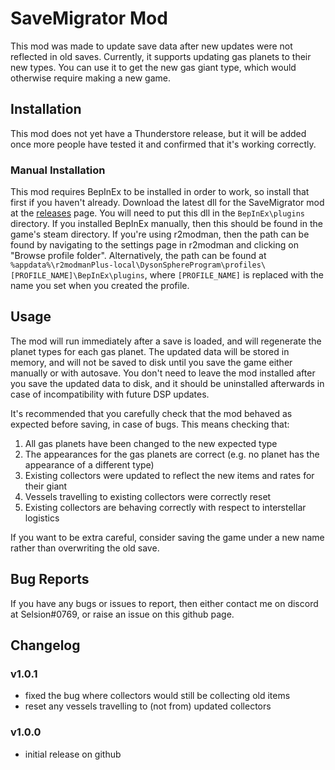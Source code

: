 ﻿
# SaveMigrator Mod
This mod was made to update save data after new updates were not reflected in old saves. Currently, it supports updating gas planets to their new types. You can use it to get the new gas giant type, which would otherwise require making a new game.

## Installation
This mod does not yet have a Thunderstore release, but it will be added once more people have tested it and confirmed that it's working correctly.
### Manual Installation
This mod requires BepInEx to be installed in order to work, so install that first if you haven't already. Download the latest dll for the SaveMigrator mod at the [releases](https://github.com/Selsion/DSPMods/releases) page. You will need to put this dll in the `BepInEx\plugins` directory. If you installed BepInEx manually, then this should be found in the game's steam directory. If you're using r2modman, then the path can be found by navigating to the settings page in r2modman and clicking on "Browse profile folder". Alternatively, the path can be found at `%appdata%\r2modmanPlus-local\DysonSphereProgram\profiles\[PROFILE_NAME]\BepInEx\plugins`, where `[PROFILE_NAME]` is replaced with the name you set when you created the profile.
## Usage
The mod will run immediately after a save is loaded, and will regenerate the planet types for each gas planet. The updated data will be stored in memory, and will not be saved to disk until you save the game either manually or with autosave. You don't need to leave the mod installed after you save the updated data to disk, and it should be uninstalled afterwards in case of incompatibility with future DSP updates.

It's recommended that you carefully check that the mod behaved as expected before saving, in case of bugs. This means checking that:
 1. All gas planets have been changed to the new expected type
 2. The appearances for the gas planets are correct (e.g. no planet has the appearance of a different type)
 3. Existing collectors were updated to reflect the new items and rates for their giant
 4. Vessels travelling to existing collectors were correctly reset
 5. Existing collectors are behaving correctly with respect to interstellar logistics

If you want to be extra careful, consider saving the game under a new name rather than overwriting the old save.

## Bug Reports
If you have any bugs or issues to report, then either contact me on discord at Selsion#0769, or raise an issue on this github page.

## Changelog
### v1.0.1
- fixed the bug where collectors would still be collecting old items
- reset any vessels travelling to (not from) updated collectors
### v1.0.0
- initial release on github
